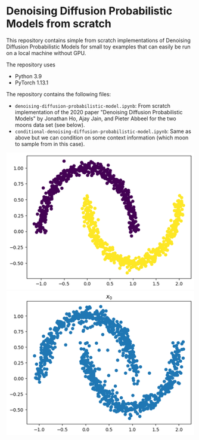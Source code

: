 # Denoising Diffusion Probabilistic Models from scratch

This repository contains simple from scratch implementations of Denoising Diffusion Probabilistic Models for small toy examples that can easily be run on a local machine without GPU.

The repository uses
* Python 3.9
* PyTorch 1.13.1

The repository contains the following files:
* `denoising-diffusion-probabilistic-model.ipynb`: From scratch implementation of the 2020 paper "Denoising Diffusion Probabilistic Models" by Jonathan Ho, Ajay Jain, and Pieter Abbeel for the two moons data set (see below).
* `conditional-denoising-diffusion-probabilistic-model.ipynb`: Same as above but we can condition on some context information (which moon to sample from in this case).


![](./ground_truth.png)
![](./samples.png)
